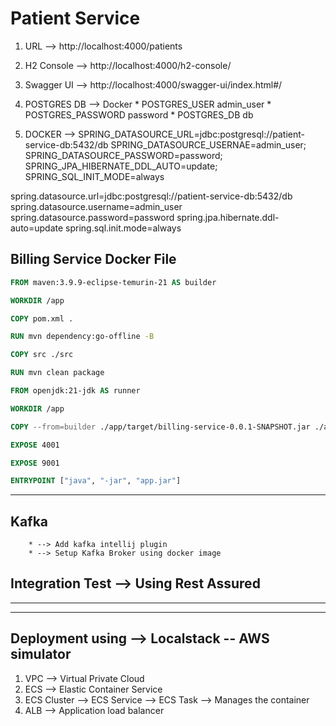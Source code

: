 # Patient Service
1. URL --> http://localhost:4000/patients

2. H2 Console --> http://localhost:4000/h2-console/

3. Swagger UI --> http://localhost:4000/swagger-ui/index.html#/

4. POSTGRES DB --> Docker
                  * POSTGRES_USER  admin_user
                  * POSTGRES_PASSWORD password
                  * POSTGRES_DB db

5. DOCKER    --> SPRING_DATASOURCE_URL=jdbc:postgresql://patient-service-db:5432/db
                 SPRING_DATASOURCE_USERNAE=admin_user;
                 SPRING_DATASOURCE_PASSWORD=password;
                 SPRING_JPA_HIBERNATE_DDL_AUTO=update;
                 SPRING_SQL_INIT_MODE=always


spring.datasource.url=jdbc:postgresql://patient-service-db:5432/db
spring.datasource.username=admin_user
spring.datasource.password=password
spring.jpa.hibernate.ddl-auto=update
spring.sql.init.mode=always

## Billing Service Docker File

``` DockerFile
FROM maven:3.9.9-eclipse-temurin-21 AS builder

WORKDIR /app

COPY pom.xml .

RUN mvn dependency:go-offline -B

COPY src ./src

RUN mvn clean package

FROM openjdk:21-jdk AS runner

WORKDIR /app

COPY --from=builder ./app/target/billing-service-0.0.1-SNAPSHOT.jar ./app.jar

EXPOSE 4001

EXPOSE 9001

ENTRYPOINT ["java", "-jar", "app.jar"]
```

***

## Kafka
        * --> Add kafka intellij plugin
        * --> Setup Kafka Broker using docker image

## Integration Test --> Using Rest Assured

***
***

## Deployment using --> Localstack -- AWS simulator
1. VPC --> Virtual Private Cloud
2. ECS --> Elastic Container Service
3. ECS Cluster --> ECS Service --> ECS Task --> Manages the container
4. ALB --> Application load balancer